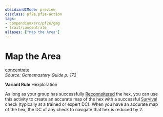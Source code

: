 ```yaml
---
obsidianUIMode: preview
cssclass: pf2e,pf2e-action
tags:
- compendium/src/pf2e/gmg
- trait/concentrate
aliases: ["Map the Area"]
---
```

# Map the Area
[concentrate](concentrate.md "Concentrate Action & Ability Trait")  
*Source: Gamemastery Guide p. 173*  

**Variant Rule** Hexploration

As long as your group has successfully [Reconnoitered](reconnoiter-gmg.md) the hex, you can use this activity to create an accurate map of the hex with a successful [Survival](skills.md#Survival) check (typically at a trained or expert DC). When you have an accurate map of the hex, the DC of any check to navigate that hex is reduced by 2.